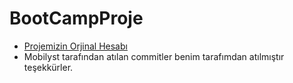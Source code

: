 # BootCampProje 
 * [Projemizin Orjinal Hesabı](https://github.com/Mobilyst/mobilyst)
 * Mobilyst tarafından atılan commitler benim tarafımdan atılmıştır teşekkürler.
